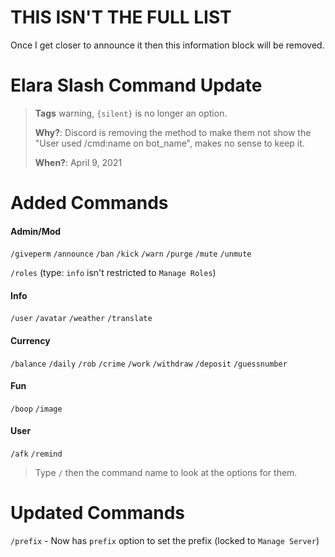 # THIS ISN'T THE FULL LIST
Once I get closer to announce it then this information block will be removed.



# Elara Slash Command Update

> **Tags** warning, `{silent}` is no longer an option. 
> 
> **Why?**: Discord is removing the method to make them not show the "User used /cmd:name on bot_name", makes no sense to keep it.
> 
> **When?**: April 9, 2021


# **__Added Commands__**


#### Admin/Mod
`/giveperm`
`/announce`
`/ban`
`/kick`
`/warn`
`/purge` 
`/mute`
`/unmute`

`/roles` (type: `info` isn't restricted to `Manage Roles`)

#### Info
`/user`
`/avatar`
`/weather`
`/translate`

#### Currency
`/balance`
`/daily`
`/rob`
`/crime`
`/work`
`/withdraw`
`/deposit`
`/guessnumber`

#### Fun
`/boop`
`/image`

#### User
`/afk`
`/remind`


> Type `/` then the command name to look at the options for them.



# **__Updated Commands__**
`/prefix` - Now has `prefix` option to set the prefix (locked to `Manage Server`)
